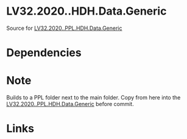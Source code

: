 # LV32.2020..HDH.Data.Generic
Source for [LV32.2020..PPL.HDH.Data.Generic][1]

# Dependencies

# Note
Builds to a PPL folder next to the main folder. Copy from here into the [LV32.2020..PPL.HDH.Data.Generic][1] before commit.

# Links
[1]: https://github.com/HenrikDueholm/LV32.2020..PPL.HDH.Data.Generic